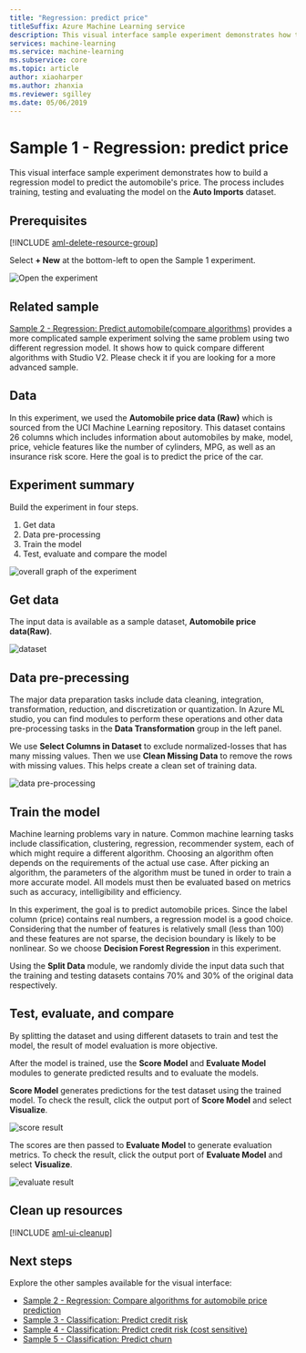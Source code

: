 ```yaml
---
title: "Regression: predict price"
titleSuffix: Azure Machine Learning service
description: This visual interface sample experiment demonstrates how to build a regression model to predict the automobile's price. The process includes training, testing and evaluating the model on the Auto Imports dataset.
services: machine-learning
ms.service: machine-learning
ms.subservice: core
ms.topic: article
author: xiaoharper
ms.author: zhanxia
ms.reviewer: sgilley
ms.date: 05/06/2019
---
```


# Sample 1 - Regression: predict price

This visual interface sample experiment demonstrates how to build a regression model to predict the automobile's price. The process includes training, testing and evaluating the model on the **Auto Imports** dataset.

## Prerequisites

[!INCLUDE [aml-delete-resource-group](../../../includes/aml-ui-prereq.md)]

Select **+ New** at the bottom-left to open the Sample 1 experiment.

![Open the experiment](media/sample-regression-predict-automobile-price-basic/open-sample1.png)

## Related sample

[Sample 2 - Regression: Predict automobile(compare algorithms)](sample-regression-predict-automobile-price-compare-algorithms.md) provides a more complicated sample experiment solving the same problem using two different regression model. It shows how to quick compare different algorithms with Studio V2. Please check it if you are looking for a more advanced sample.

## Data

In this experiment, we used the **Automobile price data (Raw)** which is sourced from the UCI Machine Learning repository. This dataset contains 26 columns which includes information about automobiles by make, model, price, vehicle features like the number of cylinders, MPG, as well as an insurance risk score. Here the goal is to predict the price of the car.

## Experiment summary

Build the experiment in four steps.

1. Get data
1. Data pre-processing
1. Train the model
1. Test, evaluate and compare the model

![overall graph of the experiment](media/sample-regression-predict-automobile-price-basic/overall-graph.png)


## Get data

The input data is  available as a sample dataset, **Automobile price data(Raw)**.

![dataset](media/sample-regression-predict-automobile-price-basic/dataset.png)

## Data pre-precessing

The major data preparation tasks include data cleaning, integration, transformation, reduction, and discretization or quantization. In Azure ML studio, you can find modules to perform these operations and other data pre-processing tasks in the **Data Transformation** group in the left panel.

We use **Select Columns in Dataset** to exclude normalized-losses that has many missing values. Then we use **Clean Missing Data** to remove the rows with missing values. This helps create a clean set of training data.

![data pre-processing](./media/sample-regression-predict-automobile-price-basic/data-processing.png)


## Train the model
Machine learning problems vary in nature. Common machine learning tasks include classification, clustering, regression, recommender system, each of which might require a different algorithm. Choosing an algorithm often depends on the requirements of the actual use case. After picking an algorithm, the parameters of the algorithm must be tuned in order to train a more accurate model. All models must then be evaluated based on metrics such as accuracy, intelligibility and efficiency.

In this experiment, the goal is to predict automobile prices. Since the label column (price) contains real numbers, a regression model is a good choice. Considering that the number of features is relatively small (less than 100) and these features are not sparse, the decision boundary is likely to be nonlinear. So we choose **Decision Forest Regression** in this experiment.

Using the **Split Data** module, we randomly divide the input data such that the training and testing datasets contains 70% and 30% of the original data respectively.


## Test, evaluate, and compare

 By splitting the dataset and using different datasets to train and test the model, the result of model evaluation is more objective.

After the model is trained, use the **Score Model** and **Evaluate Model** modules to generate predicted results and to evaluate the models. 

**Score Model** generates predictions for the test dataset using the trained model. To check the result, click the output port of **Score Model** and select **Visualize**.

![score result](./media/sample-regression-predict-automobile-price-basic/score-result.png)

The scores are then passed to **Evaluate Model** to generate evaluation metrics. To check the result, click the output port of **Evaluate Model** and select **Visualize**.

![evaluate result](./media/sample-regression-predict-automobile-price-basic/evaluate-result.png)

## Clean up resources

[!INCLUDE [aml-ui-cleanup](../../../includes/aml-ui-cleanup.md)]

## Next steps

Explore the other samples available for the visual interface:

- [Sample 2 - Regression: Compare algorithms for automobile price prediction](sample-regression-predict-automobile-price-compare-algorithms.md)
- [Sample 3 - Classification: Predict credit risk](sample-classification-predict-credit-risk-basic.md)
- [Sample 4 - Classification: Predict credit risk (cost sensitive)](sample-classification-predict-credit-risk-cost-sensitive.md)
- [Sample 5 - Classification: Predict churn](sample-classification-predict-churn.md)
